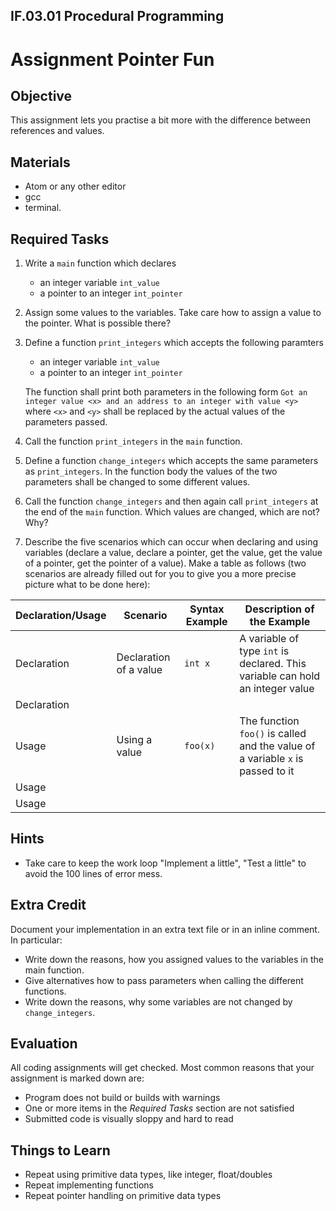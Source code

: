 ## IF.03.01 Procedural Programming
# Assignment Pointer Fun

## Objective
This assignment lets you practise a bit more with the difference between references and values.

## Materials
- Atom or any other editor
- gcc
- terminal.

## Required Tasks
1. Write a `main` function which declares
   - an integer variable `int_value`
   - a pointer to an integer `int_pointer`

3. Assign some values to the variables. Take care how to assign a value to the pointer. What is possible there?

2. Define a function `print_integers` which accepts the following paramters
   - an integer variable `int_value`
   - a pointer to an integer `int_pointer`
   
   The function shall print both parameters in the following form
   `Got an integer value <x> and an address to an integer with value <y>` where `<x>` and `<y>` shall be replaced by the actual values of the parameters passed.
   
4. Call the function `print_integers` in the `main` function.

5. Define a function `change_integers` which accepts the same parameters as `print_integers`. In the function body the values of the two parameters shall be changed to some different values.

6. Call the function `change_integers` and then again call `print_integers` at the end of the `main` function. Which values are changed, which are not? Why?

7. Describe the five scenarios which can occur when declaring and using variables (declare a value, declare a pointer, get the value, get the value of a pointer, get the pointer of a value). Make a table as follows (two scenarios are already filled out for you to give you a more precise picture what to be done here):

| Declaration/Usage | Scenario | Syntax Example | Description of the Example
| --- | --- |--- | --- |
| Declaration | Declaration of a value | `int x` | A variable of type `int` is declared. This variable can hold an integer value |
| Declaration | | | |
| Usage | Using a value | `foo(x)` | The function `foo()` is called and the value of a variable `x` is passed to it |
| Usage | | | |
| Usage | | | |

## Hints
- Take care to keep the work loop "Implement a little", "Test a little" to avoid the 100 lines of error mess.

## Extra Credit
Document your implementation in an extra text file or in an inline comment. In particular:
- Write down the reasons, how you assigned values to the variables in the main function.
- Give alternatives how to pass parameters when calling the different functions.
- Write down the reasons, why some variables are not changed by `change_integers`.

## Evaluation
All coding assignments will get checked. Most common reasons that your assignment is marked down are:

- Program does not build or builds with warnings
- One or more items in the *Required Tasks* section are not satisfied
- Submitted code is visually sloppy and hard to read

## Things to Learn
- Repeat using primitive data types, like integer, float/doubles
- Repeat implementing functions
- Repeat pointer handling on primitive data types
